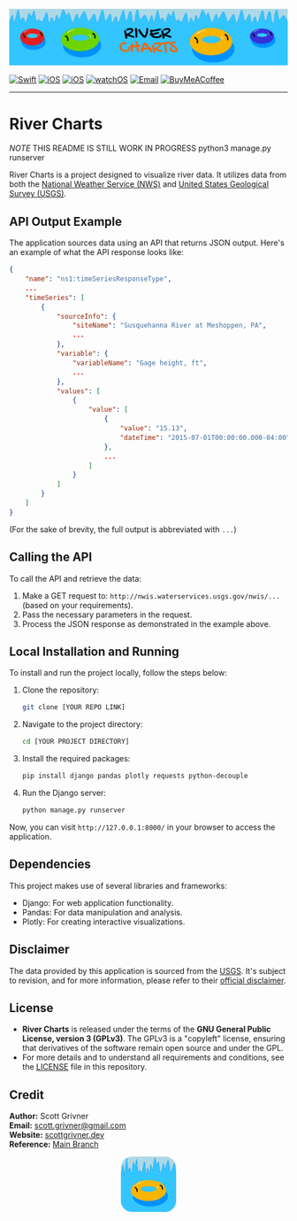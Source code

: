 ![App Logo](./docs/images/banner_large.png)

[![Swift](https://img.shields.io/badge/Swift-5.7-orange?style=for-the-badge&logo=pandas)](https://swiftversion.net/)
[![iOS](https://img.shields.io/badge/iOS-16.2-red?style=for-the-badge&logo=django)](https://support.apple.com/en-us/HT213407)
[![iOS](https://img.shields.io/badge/iOS-16.2-red?style=for-the-badge&logo=plotly)](https://support.apple.com/en-us/HT213407)
[![watchOS](https://img.shields.io/badge/watchOS-9.1-green?style=for-the-badge&logo=python)](https://support.apple.com/en-us/HT213436)
[![Email](https://img.shields.io/badge/email-contact_me-9cf?style=for-the-badge&logo=gmail)](mailto:scott.grivner@gmail.com)
[![BuyMeACoffee](https://img.shields.io/badge/donate-buy_me_a_coffee-yellow?style=for-the-badge&logo=buymeacoffee&color=ffdd00)](https://www.buymeacoffee.com/scottgriv)

-------

# River Charts

*NOTE* THIS README IS STILL WORK IN PROGRESS
python3 manage.py runserver 

River Charts is a project designed to visualize river data. It utilizes data from both the [National Weather Service (NWS)](https://www.weather.gov/) and [United States Geological Survey (USGS)](https://www.usgs.gov/).

## API Output Example

The application sources data using an API that returns JSON output. Here's an example of what the API response looks like:

```json
{
    "name": "ns1:timeSeriesResponseType",
    ...
    "timeSeries": [
        {
            "sourceInfo": {
                "siteName": "Susquehanna River at Meshoppen, PA",
                ...
            },
            "variable": {
                "variableName": "Gage height, ft",
                ...
            },
            "values": [
                {
                    "value": [
                        {
                            "value": "15.13",
                            "dateTime": "2015-07-01T00:00:00.000-04:00"
                        },
                        ...
                    ]
                }
            ]
        }
    ]
}
```
(For the sake of brevity, the full output is abbreviated with `...`)

## Calling the API

To call the API and retrieve the data:

1. Make a GET request to: `http://nwis.waterservices.usgs.gov/nwis/...` (based on your requirements).
2. Pass the necessary parameters in the request.
3. Process the JSON response as demonstrated in the example above.

## Local Installation and Running

To install and run the project locally, follow the steps below:

1. Clone the repository:
   ```bash
   git clone [YOUR REPO LINK]
   ```

2. Navigate to the project directory:
   ```bash
   cd [YOUR PROJECT DIRECTORY]
   ```

3. Install the required packages:
   ```bash
   pip install django pandas plotly requests python-decouple
   ```

4. Run the Django server:
   ```bash
   python manage.py runserver
   ```

Now, you can visit `http://127.0.0.1:8000/` in your browser to access the application.

## Dependencies

This project makes use of several libraries and frameworks:
- Django: For web application functionality.
- Pandas: For data manipulation and analysis.
- Plotly: For creating interactive visualizations.

## Disclaimer

The data provided by this application is sourced from the [USGS](https://www.usgs.gov/). It's subject to revision, and for more information, please refer to their [official disclaimer](http://waterdata.usgs.gov/nwis/help/?provisional).

## License

- **River Charts** is released under the terms of the **GNU General Public License, version 3 (GPLv3)**. The GPLv3 is a "copyleft" license, ensuring that derivatives of the software remain open source and under the GPL.
- For more details and to understand all requirements and conditions, see the [LICENSE](LICENSE) file in this repository.

## Credit

**Author:** Scott Grivner <br>
**Email:** scott.grivner@gmail.com <br>
**Website:** [scottgrivner.dev](https://www.scottgrivner.dev) <br>
**Reference:** [Main Branch](https://github.com/scottgriv/River-Charts) <br>
<div align="center">
    <a href="https://github.com/scottgriv/River-Charts" target="_blank">
        <img src="./docs/images/app_icon.png" width="100" height="100"/>
    </a>
</div>
